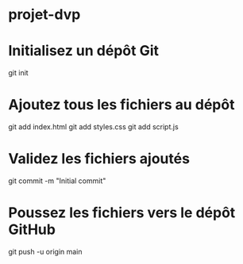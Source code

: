# projet-dvp

# Initialisez un dépôt Git
git init

# Ajoutez tous les fichiers au dépôt
git add index.html
git add styles.css
git add script.js

# Validez les fichiers ajoutés
git commit -m "Initial commit"

# Poussez les fichiers vers le dépôt GitHub
git push -u origin main